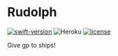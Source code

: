 # Rudolph
[![swift-version](https://img.shields.io/badge/swift-5.2-brightgreen.svg)](https://github.com/apple/swift)
![Heroku](https://heroku-badge.herokuapp.com/?app=hackclub-rudolph)
[![license](https://img.shields.io/badge/license-Apache%202.0-brightgreen.svg)](https://github.com/hackclub/Rudolph/blob/master/LICENSE)

Give gp to ships!
